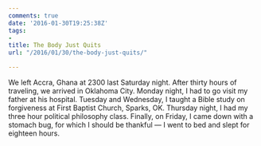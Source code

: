 ```yaml
---
comments: true
date: '2016-01-30T19:25:38Z'
tags:
- 
title: The Body Just Quits
url: "/2016/01/30/the-body-just-quits/"

---
```

We left Accra, Ghana at 2300 last Saturday night. After thirty hours of traveling, we arrived in Oklahoma City. Monday night, I had to go visit my father at his hospital. Tuesday and Wednesday, I taught a Bible study on forgiveness at First Baptist Church, Sparks, OK. Thursday night, I had my three hour political philosophy class. Finally, on Friday, I came down with a stomach bug, for which I should be thankful — I went to bed and slept for eighteen hours.

